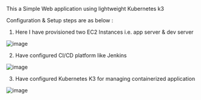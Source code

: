 This a Simple Web application using lightweight Kubernetes k3

Configuration & Setup steps are as below : 
1. Here I have provisioned two EC2 Instances i.e. app server & dev server
   
![image](https://github.com/rahulk8/BipolarFactoryAssignment/assets/37226415/12696526-ccef-4cea-851a-b498052a74a9)

2. Have configured CI/CD platform like Jenkins
   
![image](https://github.com/rahulk8/BipolarFactoryAssignment/assets/37226415/1eaea1a7-41b9-45bb-9652-2bf550ab3b86)

3. Have configured Kubernetes K3 for managing containerized application

![image](https://github.com/rahulk8/BipolarFactoryAssignment/assets/37226415/db9b3de9-69f6-4079-880f-15a1b2195540)
